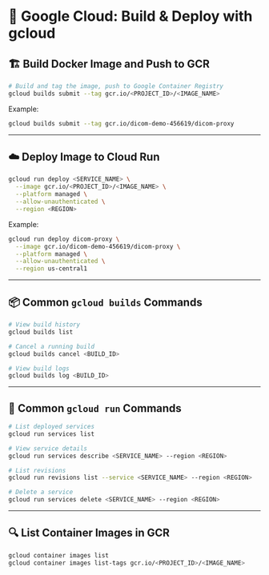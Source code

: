 # 🚀 Google Cloud: Build & Deploy with gcloud

## 🏗️ Build Docker Image and Push to GCR

```bash
# Build and tag the image, push to Google Container Registry
gcloud builds submit --tag gcr.io/<PROJECT_ID>/<IMAGE_NAME>
```

Example:
```bash
gcloud builds submit --tag gcr.io/dicom-demo-456619/dicom-proxy
```

---

## ☁️ Deploy Image to Cloud Run

```bash
gcloud run deploy <SERVICE_NAME> \
  --image gcr.io/<PROJECT_ID>/<IMAGE_NAME> \
  --platform managed \
  --allow-unauthenticated \
  --region <REGION>
```

Example:
```bash
gcloud run deploy dicom-proxy \
  --image gcr.io/dicom-demo-456619/dicom-proxy \
  --platform managed \
  --allow-unauthenticated \
  --region us-central1
```

---

## 📦 Common `gcloud builds` Commands

```bash
# View build history
gcloud builds list

# Cancel a running build
gcloud builds cancel <BUILD_ID>

# View build logs
gcloud builds log <BUILD_ID>
```

---

## 🔧 Common `gcloud run` Commands

```bash
# List deployed services
gcloud run services list

# View service details
gcloud run services describe <SERVICE_NAME> --region <REGION>

# List revisions
gcloud run revisions list --service <SERVICE_NAME> --region <REGION>

# Delete a service
gcloud run services delete <SERVICE_NAME> --region <REGION>
```

---

## 🔍 List Container Images in GCR

```bash
gcloud container images list
gcloud container images list-tags gcr.io/<PROJECT_ID>/<IMAGE_NAME>
```
